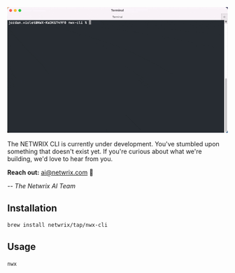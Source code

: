 <div align="center">
  <img src="demo.gif" alt="NETWRIX CLI Demo" width="600">
</div>

The NETWRIX CLI is currently under development. You've stumbled upon something that doesn't exist yet. If you're curious about what we're building, we'd love to hear from you.

**Reach out:** [ai@netwrix.com](mailto:ai@netwrix.com) 👋

*-- The Netwrix AI Team*

## Installation

```bash
brew install netwrix/tap/nwx-cli
```

## Usage

```bash
nwx
```
